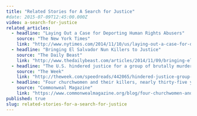 ```yaml
---
title: "Related Stories for A Search for Justice"
#date: 2015-07-09T12:45:00.000Z
video: a-search-for-justice
related_articles:
  - headline: "Laying Out a Case for Deporting Human Rights Abusers"
    source: "The New York Times"
    link: "http://www.nytimes.com/2014/11/10/us/laying-out-a-case-for-deporting-human-rights-abusers.html"
  - headline: "Bringing El Salvador Nun Killers to Justice"
    source: "The Daily Beast"
    link: "http://www.thedailybeast.com/articles/2014/11/09/bringing-el-salavador-nun-killers-to-justice.html"
  - headline: "The U.S. hindered justice for a group of brutally murdered U.S. nuns, Retro Reports reminds us"
    source: "The Week"
    link: "http://theweek.com/speedreads/442065/hindered-justice-group-brutally-murdered-nuns-retro-reports-reminds"
  - headline: "Four churchwomen and their killers, nearly thirty-five years later"
    source: "Commonweal Magazine"
    link: "https://www.commonwealmagazine.org/blog/four-churchwomen-and-their-killers-nearly-thirty-five-years-later"
published: true
slug: related-stories-for-a-search-for-justice
---
```


